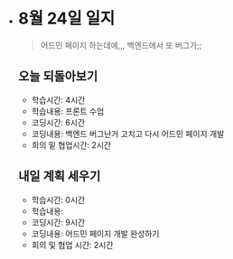 - # 8월 24일 일지

  > 어드민 페이지 하는데에,,, 백엔드에서 또 버그가;;

  

  ## 오늘 되돌아보기

  - 학습시간: 4시간

  * 학습내용:  프론트 수업
  * 코딩시간: 6시간
  * 코딩내용: 백엔드 버그난거 고치고 다시 어드민 페이지 개발
  * 희의 밑 협업시간: 2시간
  
  
  
  
  
  ## 내일 계획 세우기
  
  - 학습시간: 0시간
  - 학습내용: 
  - 코딩시간: 9시간
  - 코딩내용: 어드민 페이지 개발 완성하기
  - 회의 및 협업 시간: 2시간

